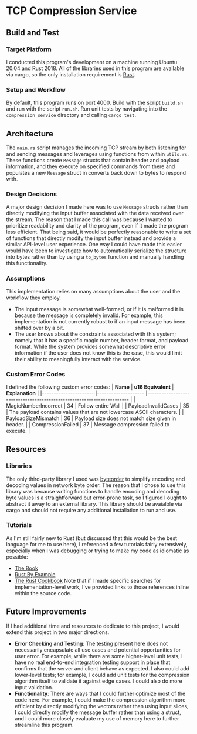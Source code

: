 # TCP Compression Service
## Build and Test
### Target Platform
I conducted this program's development on a machine running Ubuntu 20.04 and Rust 2018.
All of the libraries used in this program are available via cargo, so the only installation
requirement is [Rust](https://www.rust-lang.org/tools/install). 
### Setup and Workflow
By default, this program runs on port 4000. 
Build with the script `build.sh` and run with the script `run.sh`. Run unit tests by navigating into the
`compression_service` directory and calling `cargo test`. 
## Architecture
The `main.rs` script manages the incoming TCP stream by both listening for and sending messages and
leverages using functions from within `utils.rs`. These functions create `Message` structs that contain
header and payload information, and they execute on specified commands from there and populates a new
`Message` struct in converts back down to bytes to respond with.
### Design Decisions
A major design decision I made here was to use `Message` structs rather than directly modifying the input
buffer associated with the data received over the stream. The reason that I made this call was because I
wanted to prioritize readability and clarity of the program, even if it made the program less efficient. That
being said, it would be perfectly reasonable to write a set of functions that directly modify the input
buffer instead and provide a similar API-level user experience. One way I could have made this easier would
have been to investigate how to automatically serialize the structure into bytes rather than by using a
`to_bytes` function and manually handling this functionality.
### Assumptions
This implementation relies on many assumptions about the user and the workflow they employ.
- The input message is somewhat well-formed, or if it is malformed it is
because the message is completely invalid. For example, this implementation
is not currently robust to if an input message has been shifted over by a bit.
- The user knows about the constraints associated with this system; namely that
it has a specific magic number, header format, and payload format. While the system provides somewhat
descriptive error information if the user does not know this is the case, this would limit their
ability to meaningfully interact with the service.

### Custom Error Codes
I defined the following custom error codes:
| **Name**             	| **u16 Equivalent** 	| **Explanation**                                                      	|
|----------------------	|--------------------	|----------------------------------------------------------------------	|
| MagicNumberIncorrect 	| 34                 	| Follow entire Wall                                                   	|
| PayloadInvalidCases  	| 35                 	| The payload contains values that are not lowercase ASCII characters. 	|
| PayloadSizeMismatch  	| 36                 	| Payload size does not match size given in header.                    	|
| CompressionFailed    	| 37                 	| Message compression failed to execute.                               	|

## Resources
### Libraries
The only third-party library I used was [byteorder](https://docs.rs/byteorder/1.0.0/byteorder/index.html)
to simplify encoding and decoding values in network byte order. The reason that I chose to use this library
was because writing functions to handle encoding and decoding byte values is a straightforward but error-prone
task, so I figured I ought to abstract it away to an external library. This library should be avaialble via cargo
and should not require any additional installation to run and use.
### Tutorials
As I'm still fairly new to Rust (but discussed that this would be the best language for me to use here),
I referenced a few tutorials fairly extensively, especially when I was debugging or trying to make my code
as idiomatic as possible:
- [The Book](https://doc.rust-lang.org/book/)
- [Rust By Example](https://doc.rust-lang.org/stable/rust-by-example/index.html)
- [The Rust Cookbook](https://rust-lang-nursery.github.io/rust-cookbook/)
Note that if I made specific searches for implementation-level work, I've provided links to those references inline within the source code.

## Future Improvements
If I had additional time and resources to dedicate to this project, I would extend this project in two major directions.

- **Error Checking and Testing**: The testing present here does not necessarily encapsulate all use cases and potential opportunities
for user error. For example, while there are some higher-level unit tests, I have no real end-to-end integration testing support
in place that confirms that the server and client behave as expected. I also could add lower-level tests; for example, I could
add unit tests for the compression algorithm itself to validate it against edge cases. I could also do more input validation.
- **Functionality**: There are ways that I could further optimize most of the code here. For example, I could make the compression algorithm
more efficient by directly modifying the vectors rather than using input slices, I could directly modify the message buffer
rather than using a struct, and I could more closely evaluate my use of memory here to further streamline this program.
